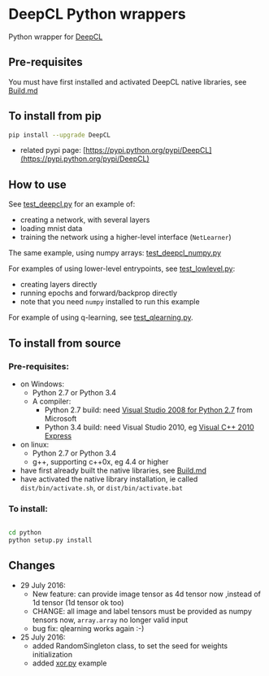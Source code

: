 # DeepCL Python wrappers

Python wrapper for  [DeepCL](https://github.com/hughperkins/DeepCL)

## Pre-requisites

You must have first installed and activated DeepCL native libraries, see [Build.md](https://github.com/hughperkins/DeepCL/blob/8.x/doc/Build.md)

## To install from pip

```bash
pip install --upgrade DeepCL
```

* related pypi page: [https://pypi.python.org/pypi/DeepCL](https://pypi.python.org/pypi/DeepCL)

## How to use

See [test_deepcl.py](https://github.com/hughperkins/DeepCL/blob/master/python/test_deepcl.py) for an example of:

* creating a network, with several layers
* loading mnist data
* training the network using a higher-level interface (`NetLearner`)

The same example, using numpy arrays: [test_deepcl_numpy.py](https://github.com/hughperkins/DeepCL/blob/master/python/test_deepcl_numpy.py)

For examples of using lower-level entrypoints, see [test_lowlevel.py](https://github.com/hughperkins/DeepCL/blob/master/python/test_lowlevel.py):

* creating layers directly
* running epochs and forward/backprop directly
* note that you need `numpy` installed to run this example

For example of using q-learning, see [test_qlearning.py](https://github.com/hughperkins/DeepCL/blob/master/python/test_qlearning.py).

## To install from source

### Pre-requisites:

* on Windows:
  * Python 2.7 or Python 3.4
  * A compiler:
    * Python 2.7 build: need [Visual Studio 2008 for Python 2.7](http://www.microsoft.com/en-us/download/details.aspx?id=44266) from Microsoft
    * Python 3.4 build: need Visual Studio 2010, eg [Visual C++ 2010 Express](https://www.visualstudio.com/downloads/download-visual-studio-vs#DownloadFamilies_4)
* on linux:
  * Python 2.7 or Python 3.4
  * g++, supporting c++0x, eg 4.4 or higher
* have first already built the native libraries, see [Build.md](../doc/Build.md)
* have activated the native library installation, ie called `dist/bin/activate.sh`, or `dist/bin/activate.bat`

### To install:

```bash

cd python
python setup.py install
```

## Changes

* 29 July 2016:
  * New feature: can provide image tensor as 4d tensor now ,instead of 1d tensor (1d tensor ok too)
  * CHANGE: all image and label tensors must be provided as numpy tensors now, `array.array` no longer valid input
  * bug fix: qlearning works again :-)
* 25 July 2016:
  * added RandomSingleton class, to set the seed for weights initialization
  * added [xor.py](examples/xor.py) example

